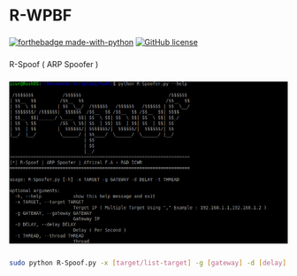 # R-WPBF
###
[![forthebadge made-with-python](http://ForTheBadge.com/images/badges/made-with-python.svg)](https://www.python.org/) [![GitHub license](https://img.shields.io/github/license/Naereen/StrapDown.js.svg)](https://github.com/Naereen/StrapDown.js/blob/master/LICENSE)
###
R-Spoof ( ARP Spoofer )
###
![screenshot](https://raw.githubusercontent.com/ICWR-TEAM/R-Spoof/main/ss.png)
###
```bash
sudo python R-Spoof.py -x [target/list-target] -g [gateway] -d [delay] -t [thread]
```
###
